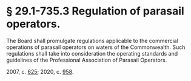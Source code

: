 # § 29.1-735.3 Regulation of parasail operators.

<p>The Board shall promulgate regulations applicable to the commercial operations of parasail operators on waters of the Commonwealth. Such regulations shall take into consideration the operating standards and guidelines of the Professional Association of Parasail Operators.</p><p>2007, c. <a href='http://lis.virginia.gov/cgi-bin/legp604.exe?071+ful+CHAP0625'>625</a>; 2020, c. <a href='http://lis.virginia.gov/cgi-bin/legp604.exe?201+ful+CHAP0958'>958</a>.</p>